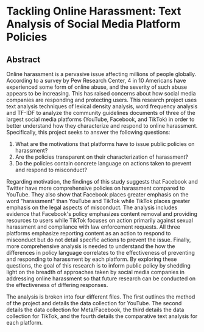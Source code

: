# Tackling Online Harassment: Text Analysis of Social Media Platform Policies

## Abstract
Online harassment is a pervasive issue affecting millions of people globally. According to a survey by Pew Research Center, 4 in 10 Americans have experienced some form of online abuse, and the severity of such abuse appears to be increasing. This has raised concerns about how social media companies are responding and protecting users. This research project uses text analysis techniques of lexical density analysis, word frequency analysis and TF-IDF to analyze the community guidelines documents of three of the largest social media platforms (YouTube, Facebook, and TikTok) in order to better understand how they characterize and respond to online harassment. Specifically, this project seeks to answer the following questions:

1. What are the motivations that platforms have to issue public policies on harassment? 
2. Are the policies transparent on their characterization of harassment?
3. Do the policies contain concrete language on actions taken to prevent and respond to misconduct?

Regarding motivation, the findings of this study suggests that Facebook and Twitter have more comprehensive policies on harassment compared to YouTube. They also show that Facebook places greater emphasis on the word "harassment" than YouTube and TikTok while TikTok places greater emphasis on the legal aspects of misconduct. The analysis includes evidence that Facebook's policy emphasizes content removal and providing resources to users while TikTok focuses on action primarily against sexual harassment and compliance with law enforcement requests. All three platforms emphasize reporting content as an action to respond to misconduct but do not detail specific actions to prevent the issue. Finally, more comprehensive analysis is needed to understand the how the differences in policy language correlates to the effectiveness of preventing and responding to harassment by each platform. By exploring these questions, the goal of this research is to inform public policy by shedding light on the breadth of approaches taken by social media companies in addressing online harassment so that future research can be conducted on the effectiveness of differing responses. 

The analysis is broken into four different files. The first outlines the method of the project and details the data collection for YouTube. The second details the data collection for Meta/Facebook, the third details the data collection for TikTok, and the fourth details the comparative text analysis for each platform. 
